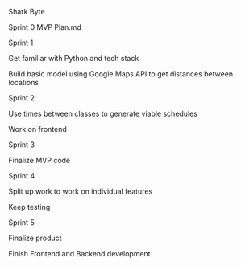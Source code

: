 Shark Byte

Sprint 0
MVP
Plan.md

Sprint 1

Get familiar with Python and tech stack

Build basic model using Google Maps API to get distances between locations

Sprint 2

Use times between classes to generate viable schedules

Work on frontend

Sprint 3

Finalize MVP code

Sprint 4

Split up work to work on individual features

Keep testing

Sprint 5

Finalize product

Finish Frontend and Backend development

